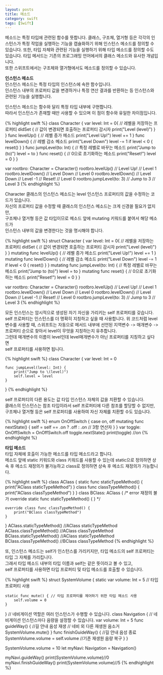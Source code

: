 ```yaml
---
layout: posts
title: 메소드
category: swift
tags: [Swift]
---
```

메소드는 특정 타입에 관련된 함수를 뜻합니다. 클래스, 구조체, 열거형 등은 각각의 인스턴스가 특정 작업을 실행하는
기능을 캡슐화하기 위해 인스턴스 메소드를 정의할 수 있습니다. 또한, 타입 자체와 관련된 기능을 실행하기 위해 타입 메소드를 정의할 수도
있습니다. 타입 메서드는 기존의 프로그래밍 언어에서의 클래스 메소드와 유사한 개념입니다.  
또한 스위프트에서는 구조체와 열거형에서도 메소드를 정의할 수 있습니다.  

**인스턴스 메소드**  
인스턴스 메소드는 특정 타입의 인스턴스에 속한 함수입니다.  
인스턴스 내부의 프로퍼티 값을 변경하거나 특정 연산 결과를 반환하는 등 인스턴스와 관련된 기능을 실행합니다.  

인스턴스 메소드는 함수와 달리 특정 타입 내부에 구현합니다.  
따라서 인스턴스가 존재할 때만 사용할 수 있으며 이 점이 함수와 유일한 차이점입니다.

{% highlight swift %}
class Character {
    var level: Int = 0{ //  레벨을 저장하는 프로퍼티
        didSet { // 값이 변경되면 호출하는 프로퍼티 감시자
            print("Level \(level)")
        }
    }
    func levelUp() { // 레벨 증가 메소드
        print("Level Up!")
        level += 1
    }
    func levelDown() { // 레벨 감소 메소드
        print("Level Down")
        level -= 1
        if level < 0 {
            reset()
        }
    }
    func jumpLevel(to: Int) { // 특정 레벨로 바꾸는 메소드
        print("Jump to \(to)")
        level = to
    }
    func reset() { // 0으로 초기화하는 메소드
        print("Reset!")
        level = 0
    }
}

var rootbro: Character = Character()
rootbro.levelUp() // Level Up!
// Level 1
rootbro.levelDown() // Level Down
// Level 0
rootbro.levelDown() // Level Down
// Level -1
// Reset!
// Level 0
rootbro.jumpLevel(to: 3) // Jump to 3
// Level 3
{% endhighlight %}

Character 클래스의 인스턴스 메소드는 level 인스턴스 프로퍼티의 값을 수정하는 코드가 있습니다.  
자신의 프로퍼티 값을 수정할 때 클래스의 인스턴스 메소드는 크게 신경쓸 필요가 없지만,  
구조체나 열거형 등은 값 타입이므로 메소드 앞에 mutating 키워드를 붙여서 해당 메소드가  
인스턴스 내부의 값을 변경한다는 것을 명시해야 합니다.

{% highlight swift %}
struct Character {
    var level: Int = 0{ //  레벨을 저장하는 프로퍼티
        didSet { // 값이 변경되면 호출하는 프로퍼티 감시자
            print("Level \(level)")
        }
    }
    mutating func levelUp() { // 레벨 증가 메소드
        print("Level Up!")
        level += 1
    }
    mutating func levelDown() { // 레벨 감소 메소드
        print("Level Down")
        level -= 1
        if level < 0 {
            reset()
        }
    }
    mutating func jumpLevel(to: Int) { // 특정 레벨로 바꾸는 메소드
        print("Jump to \(to)")
        level = to
    }
    mutating func reset() { // 0으로 초기화하는 메소드
        print("Reset!")
        level = 0
    }
}

var rootbro: Character = Character()
rootbro.levelUp() // Level Up!
// Level 1
rootbro.levelDown() // Level Down
// Level 0
rootbro.levelDown() // Level Down
// Level -1
// Reset!
// Level 0
rootbro.jumpLevel(to: 3) // Jump to 3
// Level 3
{% endhighlight %}

모든 인스턴스는 암시적으로 생성된 자기 자신을 가리키는 self 프로퍼티를 갖습니다.  
self 프로퍼티는 인스턴스를 더 명확히 지칭하고 싶을 때 사용합니다.
위 코드처럼 level 변수를 사용할 때, 스위프트는 자동으로 메서드 내부에 선언된 지역변수 -> 매개변수 -> 프로퍼티 순으로 찾아서 level이 무엇을 지칭하는지 유추합니다.  
그런데 매개변수의 이름이 level인데 level매개변수가 아닌 프로퍼티를 지칭하고 싶다면  
self 프로퍼티를 사용하면 됩니다.  

{% highlight swift %}
class Character {
    var level: Int = 0
    
    func jumpLevel(level: Int) {
        print("Jump to \(level)")
        self.level = level
    }
}
{% endhighlight %}

self 프로퍼티의 다른 용도는 값 타입 인스턴스 자체의 값을 치환할 수 있습니다.  
클래스의 인스턴스는 참조 타입이라서 self 프로퍼티에 다른 참조를 할당할 수 없지만,  
구조체나 열거형 등은 self 프로퍼티를 사용하여 자신 자체를 치환할 수도 있습니다.

{% highlight swift %}
enum OnOffSwitch {
    case on, off
    mutating func nextState() {
        self = self == .on ? .off : .on // 3항 연산자
    }
}
var toggle: OnOffSwitch = OnOffSwitch.off
toggle.nextState()
print(toggle) //on
{% endhighlight %}

**타입 메소드**  
타입 자체에 호출이 가능한 메소드를 타입 메소드라고 합니다.  
메소드 앞에 static 키워드와 class 키워드를 사용할 수 있는데 static으로 정의하면 상속 후 메소드 재정의가 불가능하고
class로 정의하면 상속 후 메소드 재정의가 가능합니다.

{% highlight swift %}
class AClass {
    static func staticTypeMethod() {
        print("AClass staticTypeMethod")
    }
    class func classTypeMethod() {
        print("AClass classTypeMethod")
    }
}
class BClass: AClass {
    /* error 재정의 불가
    override static func staticTypeMethod() {
    }
    */
    
    override class func classTypeMethod() {
        print("BClass classTypeMethod")
    }
}
AClass.staticTypeMethod() //AClass staticTypeMethod
AClass.classTypeMethod() //AClass classTypeMethod
BClass.staticTypeMethod() //AClass staticTypeMethod
BClass.classTypeMethod() //BClass classTypeMethod
{% endhighlight %}

또, 인스턴스 메소드는 self가 인스턴스를 가리키지만, 타입 메소드의 self 프로퍼티는 타입 그 자체를 가리킵니다.  
그래서 타입 메소드 내부의 타입 이름과 self는 같은 뜻이라고 볼 수 있고,  
self 프로퍼티를 사용하면 타입 프로퍼티 및 타입 메소드를 호출할 수 있습니다.

{% highlight swift %}
struct SystemVolume {
    static var volume: Int = 5 // 타입 프로퍼티 사용
    
    static func mute() { // 타입 프로퍼티를 제어하기 위한 타입 메소드 사용
        self.volume = 0
    }
}
// 네비게이션 역할은 여러 인스턴스가 수행할 수 있습니다.
class Navigation {
    // 네비게이션 인스턴스마다 음량을 설정할 수 있습니다.
    var volume: Int = 5
    func guideWay() { //길 안내 음성 재생
        // 네비 외 다른 재생원 음소거
        SystemVolume.mute()
    }
    func finishGuideWay() { //길 안내 음성 종료
        SystemVolume.volume = self.volume //기존 재생원 음량 복구
    }
}

SystemVolume.volume = 10
let myNavi: Navigation = Navigation()

myNavi.guideWay()
print(SystemVolume.volume)//0
myNavi.finishGuideWay()
print(SystemVolume.volume)//5
{% endhighlight %}